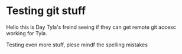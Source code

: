 # Testing git stuff

Hello this is Day Tyla's freind seeing if they can get remote git accesc working for Tyla.

Testing even more stuff, plese mindf the spelling mistakes